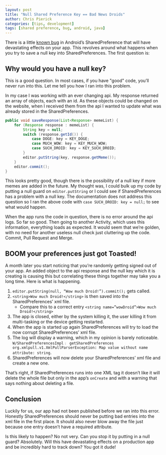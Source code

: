 ```yaml
---
layout: post
title: "Null Shared Preference Key == Bad News Droids"
author: Chris Pierick
categories: [tips, development]
tags: [shared preference, bug, android, java]
---
```


There is a little [known bug][1] in Android’s SharedPreference that will have devastating effects on your app. This revolves around what happens when you try to save a null key into SharedPreferences. The first question is:

## Why would you have a null key?

This is a good question. In most cases, if you have "good" code, you’ll never run into this. Let me tell you how I ran into this problem.<!--more-->

In my case I was working with an ever changing api. My response returned an array of objects, each with an id. As these objects could be changed on the website, when I received them from the api I wanted to update what was already stored in the SharedPreferences.

```java
public void saveResponse(List<Response> memeList) {
    for (Response response : memeList) {
        String key = null;
        switch (response.getId()) {
            case DOGE: key = KEY_DOGE;
            case MUCH_WOW: key = KEY_MUCH_WOW;
            case SUCH_DROID: key = KEY_SUCH_DROID;
        }
        editor.putString(key, response.getMeme());
    }
    editor.commit();
}
```
    

This looks pretty good, though there is the possibility of a null key if more memes are added in the future. My thought was, I could bulk up my code by putting a null guard on `editor.putString` or I could see if SharedPreferences has a problem with a null key. The documentation does not address this question so I ran the above code with `case SUCH_DROID: key = null;` to see what would happen.

When the app runs the code in question, there is no error around the api logs. So far so good. Then going to another Activity, which uses this information, everything loads as expected. It would seem that we’re golden, with no need for another useless null check just cluttering up the code. Commit, Pull Request and Merge.

## BOOM your preferences just got Toasted!

A month later you start noticing that you’re randomly getting signed out of your app. An added object to the api response and the null key which it is creating is causing this but correlating these things together may take you a long time. Here is what is happening.

1.  `editor.putString(null, “Wow much Droid!”).commit();` gets called.
2.  `<string>Wow much Droid!</string>` is then saved into the SharedPreferences’ xml file. 
    *   Compare this to a correct entry `<string name=”wowDroid”>Wow much Droid!</string>`
3.  The app is closed, either by the system killing it, the user killing it from multi-tasking or the device getting restarted.
4.  When the app is started up again SharedPreferences will try to load the now corrupt SharedPreferences’ xml file.
5.  The log will display a warning, which in my opinion is barely noticeable. `W/SharedPreferencesImpl﹕ getSharedPreferences
org.xmlpull.v1.XmlPullParserException: Map value without name attribute: string`.
6.  SharedPreferences will now delete your SharedPreferences’ xml file and create a new one.

That’s right, if SharedPreferences runs into one XML tag it doesn’t like it will delete the whole file but only in the app’s `onCreate` and with a warning that says nothing about deleting a file.

## Conclusion

Luckily for us, our app had not been published before we ran into this error. Honestly SharedPreferences should never be putting bad entries into the xml file in the first place. It should also never blow away the file just because one entry doesn’t have a required attribute.

Is this likely to happen? No not very. Can you stop it by putting in a null guard? Absolutely. Will this have devastating effects on a production app and be incredibly hard to track down? You got it dude!

 [1]: https://code.google.com/p/android/issues/detail?id=63463
